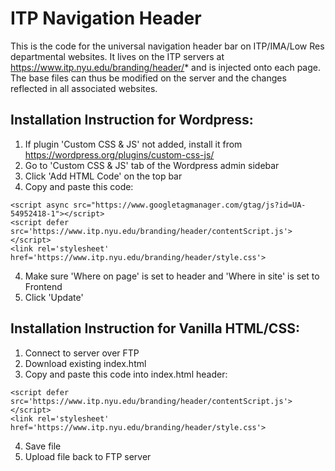 # ITP Navigation Header
This is the code for the universal navigation header bar on ITP/IMA/Low Res departmental websites. It lives on the ITP servers at https://www.itp.nyu.edu/branding/header/* and is injected onto each page. The base files can thus be modified on the server and the changes reflected in all associated websites.

## Installation Instruction for Wordpress:
1. If plugin 'Custom CSS & JS' not added, install it from https://wordpress.org/plugins/custom-css-js/
2. Go to 'Custom CSS & JS' tab of the Wordpress admin sidebar
3. Click 'Add HTML Code' on the top bar
4. Copy and paste this code:
```
<script async src="https://www.googletagmanager.com/gtag/js?id=UA-54952418-1"></script>
<script defer src='https://www.itp.nyu.edu/branding/header/contentScript.js'></script>
<link rel='stylesheet' href='https://www.itp.nyu.edu/branding/header/style.css'>
```
4. Make sure 'Where on page' is set to header and 'Where in site' is set to Frontend 
5. Click 'Update'

## Installation Instruction for Vanilla HTML/CSS:
1. Connect to server over FTP
2. Download existing index.html
3. Copy and paste this code into index.html header:
```
<script defer src='https://www.itp.nyu.edu/branding/header/contentScript.js'></script>
<link rel='stylesheet' href='https://www.itp.nyu.edu/branding/header/style.css'>
```
4. Save file
5. Upload file back to FTP server
